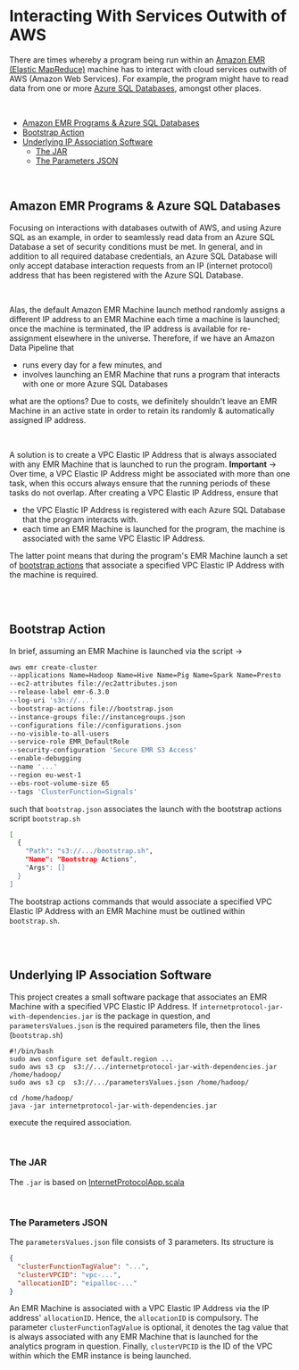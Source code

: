 <br>

# Interacting With Services Outwith of AWS

There are times whereby a program being run within an [Amazon EMR (Elastic MapReduce)](https://docs.aws.amazon.com/emr/latest/ManagementGuide/emr-what-is-emr.html) machine has to 
interact with cloud services outwith of AWS (Amazon Web Services).  For example, the program might have to read data 
from one or more [Azure SQL Databases](https://azure.microsoft.com/en-us/products/azure-sql/database/), amongst other places.  

<br>

* [Amazon EMR Programs & Azure SQL Databases](#amazon-emr-programs--azure-sql-databases)
* [Bootstrap Action](#bootstrap-action)
* [Underlying IP Association Software](#underlying-ip-association-software)
    * [The JAR](#the-jar)
    * [The Parameters JSON](#the-parameters-json)

<br>

## Amazon EMR Programs & Azure SQL Databases

Focusing on interactions with databases outwith of AWS, and using Azure SQL as an example, in order to seamlessly read 
data from an Azure SQL Database a set of security conditions must be met.  In general, and in addition to all 
required database credentials,  an Azure SQL Database will only accept database interaction requests from an 
IP (internet protocol) address that has been registered with the Azure SQL Database.

<br>

Alas, the default Amazon EMR Machine launch method randomly assigns a different IP address to an EMR Machine each 
time a machine is launched; once the machine is terminated, the IP address is available for re-assignment 
elsewhere in the universe.  Therefore, if we have an Amazon Data Pipeline that 

* runs every day for a few minutes, and 
* involves launching an EMR Machine that runs a program that interacts with one or more Azure SQL Databases

what are the options?  Due to costs, we definitely shouldn't leave an EMR Machine in an active state in 
order to retain its randomly & automatically assigned IP address.

<br>

A solution is to create a VPC Elastic IP Address that is always associated with any EMR Machine that is launched to 
run the program.  **Important** → Over time, a VPC Elastic IP Address might be associated with more than one task, 
when this occurs always ensure that the running periods of these tasks do not overlap.  After creating a VPC Elastic IP 
Address, ensure that

* the VPC Elastic IP Address is registered with each Azure SQL Database that the program interacts with.
* each time an EMR Machine is launched for the program, the machine is associated with the same VPC Elastic IP Address.

The latter point means that during the program's EMR Machine launch a set of [bootstrap actions](https://docs.aws.amazon.com/emr/latest/ManagementGuide/emr-plan-software.html) that associate a specified VPC 
Elastic IP Address with the machine is required.  

<br>
<br>

## Bootstrap Action

In brief, assuming an EMR Machine is launched via the script →

```bash
aws emr create-cluster 
--applications Name=Hadoop Name=Hive Name=Pig Name=Spark Name=Presto 
--ec2-attributes file://ec2attributes.json  
--release-label emr-6.3.0 
--log-uri 's3n://...' 
--bootstrap-actions file://bootstrap.json 
--instance-groups file://instancegroups.json 
--configurations file://configurations.json 
--no-visible-to-all-users 
--service-role EMR_DefaultRole 
--security-configuration 'Secure EMR S3 Access' 
--enable-debugging 
--name '...' 
--region eu-west-1 
--ebs-root-volume-size 65 
--tags 'ClusterFunction=Signals'

```

such that `bootstrap.json` associates the launch with the bootstrap actions script `bootstrap.sh`

```bash
[
  {
    "Path": "s3://.../bootstrap.sh",
    "Name": "Bootstrap Actions",
    "Args": []
  }
]
```

The bootstrap actions commands that would associate a specified VPC Elastic IP Address with an EMR Machine must be 
outlined within `bootstrap.sh`.  

<br>
<br>

## Underlying IP Association Software

This project creates a small software package that associates an EMR Machine with a specified VPC Elastic IP Address. 
If `internetprotocol-jar-with-dependencies.jar` is the package in question, and `parametersValues.json` is the required parameters 
file, then the lines (`bootstrap.sh`)

```shell
#!/bin/bash
sudo aws configure set default.region ...
sudo aws s3 cp  s3://.../internetprotocol-jar-with-dependencies.jar /home/hadoop/
sudo aws s3 cp  s3://.../parametersValues.json /home/hadoop/

cd /home/hadoop/
java -jar internetprotocol-jar-with-dependencies.jar

```

execute the required association.  

<br>

### The JAR

The `.jar` is based on [InternetProtocolApp.scala](./src/main/scala/com/grey/InternetProtocolApp.scala)

<br>

### The Parameters JSON

The `parametersValues.json` file consists of 3 parameters. Its structure is

```json
{
  "clusterFunctionTagValue": "...",
  "clusterVPCID": "vpc-...",
  "allocationID": "eipalloc-..."
}
```

An EMR Machine is associated with a VPC Elastic IP Address via the IP address' `allocationID`.  Hence, the 
`allocationID` is compulsory.  The parameter `clusterFunctionTagValue` is optional, it denotes the tag value that is always 
associated with any EMR Machine that is launched for the analytics program in question.  Finally, `clusterVPCID` is 
the ID of the VPC within which the EMR instance is being launched.

<br>
<br>
<br>
<br>